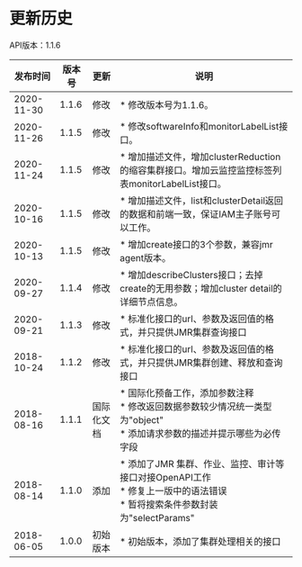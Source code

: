 # 更新历史 #
API版本：1.1.6

|发布时间|版本号|更新|说明|
|---|---|---|---|
|2020-11-30|1.1.6|修改|* 修改版本号为1.1.6。|
|2020-11-26|1.1.5|修改|* 修改softwareInfo和monitorLabelList接口。|
|2020-11-24|1.1.5|修改|* 增加描述文件，增加clusterReduction的缩容集群接口。增加云监控监控标签列表monitorLabelList接口。|
|2020-10-16|1.1.5|修改|* 增加描述文件，list和clusterDetail返回的数据和前端一致，保证IAM主子账号可以工作。|
|2020-10-13|1.1.5|修改|* 增加create接口的3个参数，兼容jmr agent版本。|
|2020-09-27|1.1.4|修改|* 增加describeClusters接口；去掉create的无用参数；增加cluster detail的详细节点信息。|
|2020-09-21|1.1.3|修改|* 标准化接口的url、参数及返回值的格式，并只提供JMR集群查询接口|
|2018-10-24|1.1.2|修改|* 标准化接口的url、参数及返回值的格式，并只提供JMR集群创建、释放和查询接口|
|2018-08-16|1.1.1|国际化文档|* 国际化预备工作，添加参数注释<br> * 修改返回数据参数较少情况统一类型为"object" <br>* 添加请求参数的描述并提示哪些为必传字段|
|2018-08-14|1.1.0|添加|* 添加了JMR 集群、作业、监控、审计等接口对接OpenAPI工作<br> * 修复上一版中的语法错误 <br>* 暂将搜索条件参数封装为"selectParams"|
|2018-06-05|1.0.0|初始版本|* 初始版本，添加了集群处理相关的接口|
